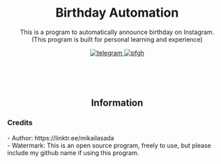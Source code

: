 <div align="center">
	<h1>Birthday Automation</h1>
	<p>
		This is a program to automatically announce birthday on Instagram.<br>
		(This program is built for personal learning and experience)
	</p>
	<a href="https://t.me/ItsMeAsada">
        	<img src="https://img.shields.io/badge/Chat-Telegram-blue" alt="telegram">
    	</a>
	<a href="https://github.com/Asadaaaaa">
        	<img src="https://img.shields.io/badge/Profile-Github-lightgrey" alt="pfgh">
	</a>
</div>

<br><br><br>

<div align="center">
	<h2>Information</h2>
</div>

<h3>Credits</h3>
- Author: https://linktr.ee/mikailasada<br>
- Watermark: This is an open source program, freely to use, but please include my github name if using this program.
